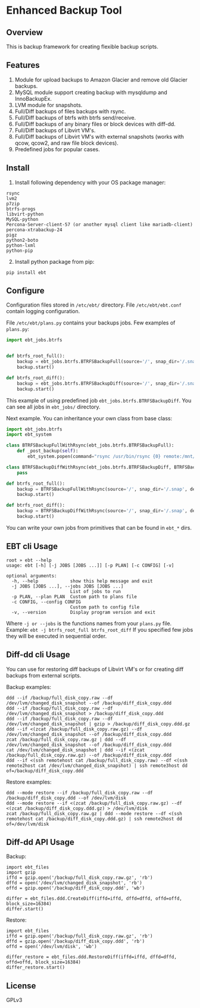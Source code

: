 # Enhanced Backup Tool

## Overview
This is backup framework for creating flexible backup scripts.

## Features
1. Module for upload backups to Amazon Glacier and remove old Glacier backups.
2. MySQL module support creating backup with mysqldump and InnoBackupEx.
3. LVM module for snapshots.
4. Full/Diff backups of files backups with rsync.
5. Full/Diff backups of btrfs with btrfs send/receive.
6. Full/Diff backups of any binary files or block devices with diff-dd.
7. Full/Diff backups of Libvirt VM's.
8. Full/Diff backups of Libvirt VM's with external snapshots (works with qcow, qcow2, and raw file block devices).
9. Predefined jobs for popular cases.

## Install
1. Install following dependency with your OS package manager:
```
rsync
lvm2
p7zip
btrfs-progs
libvirt-python
MySQL-python
Percona-Server-client-57 (or another mysql client like mariadb-client)
percona-xtrabackup-24
pigz
python2-boto
python-lxml
python-pip
```
2. Install python package from pip:
```
pip install ebt
```

## Configure
Configuration files stored in `/etc/ebt/` directory.
File `/etc/ebt/ebt.conf` contain logging configuration.

File `/etc/ebt/plans.py` contains your backups jobs. Few examples of `plans.py`:

```python
import ebt_jobs.btrfs


def btrfs_root_full():
    backup = ebt_jobs.btrfs.BTRFSBackupFull(source='/', snap_dir='/.snap', dest_dir='/mnt/backup', day_exp=None, store_last=1)
    backup.start()

def btrfs_root_diff():
    backup = ebt_jobs.btrfs.BTRFSBackupDiff(source='/', snap_dir='/.snap', dest_dir='/mnt/backup', day_exp=None, store_last=5)
    backup.start()
```
This example of using predefined job `ebt_jobs.btrfs.BTRFSBackupDiff`. You can see all jobs in `ebt_jobs/` directory.

Next example. You can inheritance your own class from base class:
```python
import ebt_jobs.btrfs
import ebt_system

class BTRFSBackupFullWithRsync(ebt_jobs.btrfs.BTRFSBackupFull):
    def _post_backup(self):
        ebt_system.popen(command="rsync /usr/bin/rsync {0} remote:/mnt/backup/archive/".format(self.dest), shell=True)

class BTRFSBackupDiffWithRsync(ebt_jobs.btrfs.BTRFSBackupDiff, BTRFSBackupFullWithRsync):
    pass

def btrfs_root_full():
    backup = BTRFSBackupFullWithRsync(source='/', snap_dir='/.snap', dest_dir='/mnt/backup', day_exp=None, store_last=1)
    backup.start()

def btrfs_root_diff():
    backup = BTRFSBackupDiffWithRsync(source='/', snap_dir='/.snap', dest_dir='/mnt/backup', day_exp=None, store_last=5)
    backup.start()
```
You can write your own jobs from primitives that can be found in `ebt_*` dirs.

## EBT cli Usage
```
root » ebt --help
usage: ebt [-h] [-j JOBS [JOBS ...]] [-p PLAN] [-c CONFIG] [-v]

optional arguments:
  -h, --help            show this help message and exit
  -j JOBS [JOBS ...], --jobs JOBS [JOBS ...]
                        List of jobs to run
  -p PLAN, --plan PLAN  Custom path to plans file
  -c CONFIG, --config CONFIG
                        Custom path to config file
  -v, --version         Display program version and exit
```
Where `-j or --jobs` is the functions names from your `plans.py` file. Example: `ebt -j btrfs_root_full btrfs_root_diff`
If you specified few jobs they will be executed in sequential order.

## Diff-dd cli Usage
You can use for restoring diff backups of Libvirt VM's or for creating diff backups from external scripts.

Backup examples:
```
ddd --if /backup/full_disk_copy.raw --df /dev/lvm/changed_disk_snapshot --of /backup/diff_disk_copy.ddd
ddd --if /backup/full_disk_copy.raw --df /dev/lvm/changed_disk_snapshot > /backup/diff_disk_copy.ddd
ddd --if /backup/full_disk_copy.raw --df /dev/lvm/changed_disk_snapshot | gzip > /backup/diff_disk_copy.ddd.gz
ddd --if <(zcat /backup/full_disk_copy.raw.gz) --df /dev/lvm/changed_disk_snapshot --of /backup/diff_disk_copy.ddd
zcat /backup/full_disk_copy.raw.gz | ddd --df /dev/lvm/changed_disk_snapshot --of /backup/diff_disk_copy.ddd
cat /dev/lvm/changed_disk_snapshot | ddd --if <(zcat /backup/full_disk_copy.raw.gz) --of /backup/diff_disk_copy.ddd
ddd --if <(ssh remotehost cat /backup/full_disk_copy.raw) --df <(ssh remote2host cat /dev/lvm/changed_disk_snapshot) | ssh remote3host dd of=/backup/diff_disk_copy.ddd
```

Restore examples:
```
ddd --mode restore --if /backup/full_disk_copy.raw --df /backup/diff_disk_copy.ddd --of /dev/lvm/disk
ddd --mode restore --if <(zcat /backup/full_disk_copy.raw.gz) --df <(zcat /backup/diff_disk_copy.ddd.gz) > /dev/lvm/disk
zcat /backup/full_disk_copy.raw.gz | ddd --mode restore --df <(ssh remotehost cat /backup/diff_disk_copy.ddd.gz) | ssh remote2host dd of=/dev/lvm/disk
```

## Diff-dd API Usage
Backup:
```
import ebt_files
import gzip
iffd = gzip.open('/backup/full_disk_copy.raw.gz', 'rb')
dffd = open('/dev/lvm/changed_disk_snapshot', 'rb')
offd = gzip.open('/backup/diff_disk_copy.ddd', 'wb')

differ = ebt_files.ddd.CreateDiff(iffd=iffd, dffd=dffd, offd=offd, block_size=16384)
differ.start()
```

Restore:
```
import ebt_files
iffd = gzip.open('/backup/full_disk_copy.raw.gz', 'rb')
dffd = gzip.open('/backup/diff_disk_copy.ddd', 'rb')
offd = open('/dev/lvm/disk', 'wb')

differ_restore = ebt_files.ddd.RestoreDiff(iffd=iffd, dffd=dffd, offd=offd, block_size=16384)
differ_restore.start()
```

## License
GPLv3
